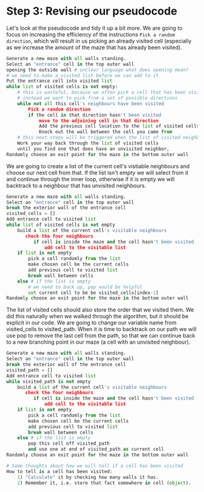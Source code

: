 # Step 3: Revising our pseudocode

Let's look at the pseudocode and tidy it up a bit more. We are going to 
focus on increasing the efficiency of the instructions 
`Pick a random direction`, which will result in us picking an already 
visited cell (especially as we increase the amount of the maze that has 
already been visited).


```python
Generate a new maze with all walls standing.
Select an "entrance" cell in the top outer wall
opening the outside wall # unclear language what does opening mean?
# we need to make a visited list before we can add to it
Put the entrance cell into visited list
while list of visited cells is not empty:
    # this is wasteful, because we often pick a cell that has been visitied
    # instead we want to pick from a set of possible directions
    while not all this cell's neighbours have been visited
        Pick a random direction 
        if the cell in that direction hasn't been visited
            move to the adjoining cell in that direction
            Add the previous cell location to the list of visited cells.
            Knock out the wall between the cell you came from
    # this next steps will be triggered when the list of visited neighbours is empty
    Work your way back through the list of visited cells
    until you find one that does have an unvisited neighbor,
Randomly choose an exit point for the maze in the bottom outer wall
```

We are going to create a list of the current cell's vistiable neighbours 
and choose our next cell from that. If the list isn't empty we will 
select from it and continue through the inner loop, otherwise if it is 
empty we will backtrack to a neighbour that has unvisited neighbours.

```python
Generate a new maze with all walls standing.
Select an "entrance" cell in the top outer wall
break the exterior wall of the entrance cell
visited_cells = []
Add entrance cell to visited list
while list of visited cells is not empty
    build a list of the current cell's visitable neighbours
       check the four neighbours
          if cell is inside the maze and the cell hasn't been visited
              add cell to the visitable list
    if list is not empty
        pick a cell randomly from the list
        make chosen cell be the current cells
        add previous cell to visited list
        break wall between cells
    else # if the list is empty
        # we need to back up, pop would be helpful
        set current cell to be be visited_cells[index-1]
Randomly choose an exit point for the maze in the bottom outer wall
```

The list of visited cells should also store the order that we visited 
them. We did this naturally when we walked through the algorithm, but it 
should be explicit in our code. We are going to change our variable name 
from visited_cells to visited_path. When it is time to backtrack on our 
path we will use pop to remove the last cell from the path, so that we 
can continue back to a new branching point in our maze (a cell with an 
unvisited neighbour).


```python
Generate a new maze with all walls standing.
Select an "entrance" cell in the top outer wall
break the exterior wall of the entrance cell
visited_path = []
Add entrance cell to visited list
while visited_path is not empty
    build a list of the current cell's visitable neighbours
       check the four neighbours
          if cell is inside the maze and the cell hasn't been visited
              add cell to the visitable list
    if list is not empty
        pick a cell randomly from the list
        make chosen cell be the current cells
        add previous cell to visited list
        break wall between cells
    else # if the list is empty
        pop this cell off visited_path
        and use one at end of visited_path as current cell
Randomly choose an exit point for the maze in the bottom outer wall

# Some thoughts about how we will tell if a cell has been visited
How to tell is a cell has been visited:
    1) "Calculate" it by checking how many walls it has.
    2) Remember it, i.e. store that fact somewhere in cell (object).

```